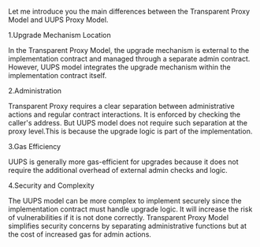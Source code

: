 Let me introduce you the main differences between the Transparent Proxy Model and UUPS Proxy Model.

1.Upgrade Mechanism Location

In the Transparent Proxy Model, the upgrade mechanism is external to the implementation contract and managed through a separate admin contract. 
However, UUPS model integrates the upgrade mechanism within the implementation contract itself.

2.Administration

Transparent Proxy requires a clear separation between administrative actions and regular contract interactions. It is enforced by checking the caller's address. 
But UUPS model does not require such separation at the proxy level.This is because the upgrade logic is part of the implementation.

3.Gas Efficiency

UUPS is generally more gas-efficient for upgrades because it does not require the additional overhead of external admin checks and logic.

4.Security and Complexity

The UUPS model can be more complex to implement securely since the implementation contract must handle upgrade logic. It will increase the risk of vulnerabilities if it is not done correctly. 
Transparent Proxy Model simplifies security concerns by separating administrative functions but at the cost of increased gas for admin actions.

